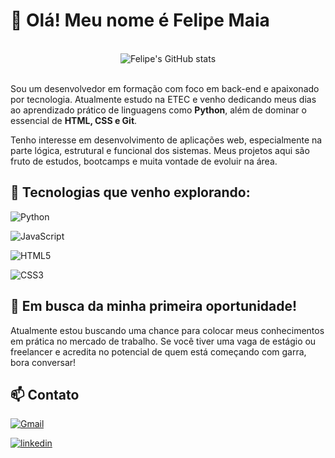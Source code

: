 # 👋 Olá! Meu nome é Felipe Maia

<br>
<div align="center">
  <img src="https://github-readme-stats.vercel.app/api?username=felipemaiafee&show_icons=true&theme=dracula" alt="Felipe's GitHub stats" />
</div>
<br>

Sou um desenvolvedor em formação com foco em back-end e apaixonado por tecnologia. Atualmente estudo na ETEC e venho dedicando meus dias ao aprendizado prático de linguagens como **Python**, além de dominar o essencial de **HTML, CSS e Git**.

Tenho interesse em desenvolvimento de aplicações web, especialmente na parte lógica, estrutural e funcional dos sistemas. Meus projetos aqui são fruto de estudos, bootcamps e muita vontade de evoluir na área.

## 🚀 Tecnologias que venho explorando:
![Python](https://img.shields.io/badge/Python-3776AB?style=for-the-badge&logo=python&logoColor=FFD43B)

![JavaScript](https://img.shields.io/badge/JavaScript-F7DF1E?style=for-the-badge&logo=javascript&logoColor=black)

![HTML5](https://img.shields.io/badge/HTML5-E34F26?style=for-the-badge&logo=html5&logoColor=white)

![CSS3](https://img.shields.io/badge/css3-%231572B6.svg?style=for-the-badge&logo=css3&logoColor=white)

## 📌 Em busca da minha primeira oportunidade!
Atualmente estou buscando uma chance para colocar meus conhecimentos em prática no mercado de trabalho. Se você tiver uma vaga de estágio ou freelancer e acredita no potencial de quem está começando com garra, bora conversar!

## 📫 Contato
[![Gmail](https://img.shields.io/badge/Gmail-D14836?style=for-the-badge&logo=gmail&logoColor=white)](mailto:felipemaia008@gmail.com)

[![linkedin](https://img.shields.io/badge/linkedin-0A66C2?style=for-the-badge&logo=linkedin&logoColor=white)](https://www.linkedin.com/)
